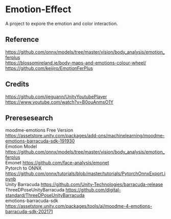 # Emotion-Effect
A project to expore the emotion and color interaction.

## Reference
https://github.com/onnx/models/tree/master/vision/body_analysis/emotion_ferplus \
https://blossomireland.ie/body-maps-and-emotions-colour-wheel/ \
https://github.com/keijiro/EmotionFerPlus

## Credits
https://github.com/jieguann/UnityYoutubePlayer \
https://www.youtube.com/watch?v=B0ouAnmsO1Y




## Preresesearch
moodme-emotions Free Version https://assetstore.unity.com/packages/add-ons/machinelearning/moodme-emotions-barracuda-sdk-191930 \
Emotion Model https://github.com/onnx/models/tree/master/vision/body_analysis/emotion_ferplus \
Emonet https://github.com/face-analysis/emonet \
Pytorch to ONNX https://github.com/onnx/tutorials/blob/master/tutorials/PytorchOnnxExport.ipynb \
Unity Barracuda https://github.com/Unity-Technologies/barracuda-release \
ThreeDPoseUnityBarracuda https://github.com/digital-standard/ThreeDPoseUnityBarracuda \
emotions-barracuda-sdk https://assetstore.unity.com/packages/tools/ai/moodme-4-emotions-barracuda-sdk-202171
